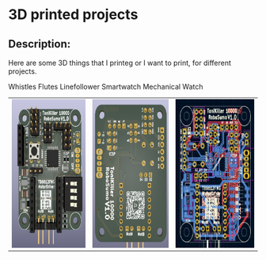# 3D printed projects

## Description:

Here are some 3D things that I printeg or I want to print, for different projects.
 


Whistles
Flutes
Linefollower
Smartwatch
Mechanical Watch



<table>
  <tr>
    <td><img src="https://github.com/Tonikiller10000/RoboSumo/blob/main/PozeRoboSumo/p5.png" height = 300  ></td>
    <td><img src="https://github.com/Tonikiller10000/RoboSumo/blob/main/PozeRoboSumo/p4.png" height = 300  ></td>
    <td><img src="https://github.com/Tonikiller10000/RoboSumo/blob/main/PozeRoboSumo/p1.png" height = 300  ></td>
  </tr>


</table>



